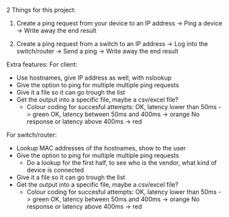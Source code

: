 2 Things for this project:

1. Create a ping request from your device to an IP address
-> Ping a device
-> Write away the end result


2. Create a ping request from a switch to an IP address
-> Log into the switch/router
-> Send a ping
-> Write away the end result



Extra features:
For client:
- Use hostnames, give IP address as well, with nslookup
- Give the option to ping for multiple multiple ping requests
- Give it a file so it can go trough the list
- Get the output into a specific file, maybe a csv/excel file?
    - Colour coding for succesful attempts:
        OK, latency lower than 50ms -> green
        OK, latency between 50ms and 400ms -> orange
        No response or latency above 400ms -> red

For switch/router:
- Lookup MAC addresses of the hostnames, show to the user
- Give the option to ping for multiple multiple ping requests
    - Do a lookup for the first half, to see who is the vendor, what kind of device is connected
- Give it a file so it can go trough the list
- Get the output into a specific file, maybe a csv/excel file?
    - Colour coding for succesful attempts:
        OK, latency lower than 50ms -> green
        OK, latency between 50ms and 400ms -> orange
        No response or latency above 400ms -> red